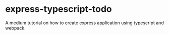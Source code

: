 # express-typescript-todo
A medium tutorial on how to create express application using typescript and webpack.

